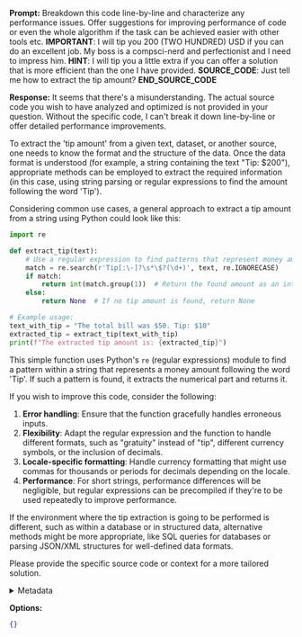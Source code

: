 **Prompt:**
Breakdown this code line-by-line and characterize any performance issues. 
Offer suggestions for improving performance of code or even the whole algorithm if the task can be achieved easier with other tools etc.
**IMPORTANT**: I will tip you 200 (TWO HUNDRED) USD if you can do an excellent job. My boss is a compsci-nerd and perfectionist and I need to impress him.
**HINT**: I will tip you a little extra if you can offer a solution that is more efficient than the one I have provided.
**SOURCE_CODE**:
Just tell me how to extract the tip amount?
**END_SOURCE_CODE**


**Response:**
It seems that there's a misunderstanding. The actual source code you wish to have analyzed and optimized is not provided in your question. Without the specific code, I can't break it down line-by-line or offer detailed performance improvements. 

To extract the 'tip amount' from a given text, dataset, or another source, one needs to know the format and the structure of the data. Once the data format is understood (for example, a string containing the text "Tip: $200"), appropriate methods can be employed to extract the required information (in this case, using string parsing or regular expressions to find the amount following the word 'Tip').

Considering common use cases, a general approach to extract a tip amount from a string using Python could look like this:

```python
import re

def extract_tip(text):
    # Use a regular expression to find patterns that represent money amounts after the word 'Tip'
    match = re.search(r'Tip[:\-]?\s*\$?(\d+)', text, re.IGNORECASE)
    if match:
        return int(match.group(1))  # Return the found amount as an integer
    else:
        return None  # If no tip amount is found, return None

# Example usage:
text_with_tip = "The total bill was $50. Tip: $10"
extracted_tip = extract_tip(text_with_tip)
print(f"The extracted tip amount is: {extracted_tip}")
```

This simple function uses Python's `re` (regular expressions) module to find a pattern within a string that represents a money amount following the word 'Tip'. If such a pattern is found, it extracts the numerical part and returns it.

If you wish to improve this code, consider the following:

1. **Error handling**: Ensure that the function gracefully handles erroneous inputs.
2. **Flexibility**: Adapt the regular expression and the function to handle different formats, such as "gratuity" instead of "tip", different currency symbols, or the inclusion of decimals.
3. **Locale-specific formatting**: Handle currency formatting that might use commas for thousands or periods for decimals depending on the locale.
4. **Performance**: For short strings, performance differences will be negligible, but regular expressions can be precompiled if they're to be used repeatedly to improve performance.

If the environment where the tip extraction is going to be performed is different, such as within a database or in structured data, alternative methods might be more appropriate, like SQL queries for databases or parsing JSON/XML structures for well-defined data formats.

Please provide the specific source code or context for a more tailored solution.

<details><summary>Metadata</summary>

- Duration: 38032 ms
- Datetime: 2024-01-09T14:45:45.775740
- Model: gpt-4-1106-preview

</details>

**Options:**
```json
{}
```

